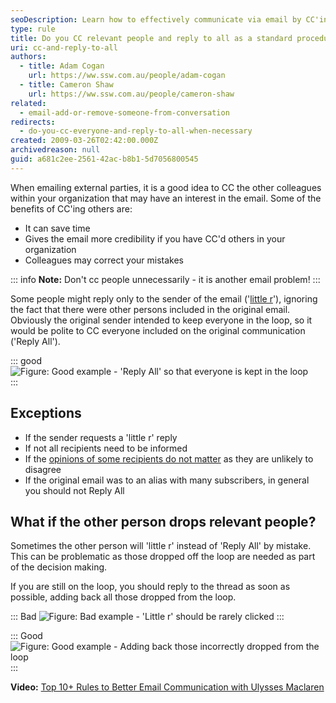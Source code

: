 ```yaml
---
seoDescription: Learn how to effectively communicate via email by CC'ing colleagues and replying to all relevant parties.
type: rule
title: Do you CC relevant people and reply to all as a standard procedure?
uri: cc-and-reply-to-all
authors:
  - title: Adam Cogan
    url: https://ww.ssw.com.au/people/adam-cogan
  - title: Cameron Shaw
    url: https://ww.ssw.com.au/people/cameron-shaw
related:
  - email-add-or-remove-someone-from-conversation
redirects:
  - do-you-cc-everyone-and-reply-to-all-when-necessary
created: 2009-03-26T02:42:00.000Z
archivedreason: null
guid: a681c2ee-2561-42ac-b8b1-5d7056800545
---
```


When emailing external parties, it is a good idea to CC the other colleagues within your organization that may have an interest in the email. Some of the benefits of CC'ing others are:

- It can save time
- Gives the email more credibility if you have CC'd others in your organization
- Colleagues may correct your mistakes

<!--endintro-->

::: info
**Note:** Don't cc people unnecessarily - it is another email problem!
:::

Some people might reply only to the sender of the email ('[little r](https://www.netlingo.com/word/little-r.php)'), ignoring the fact that there were other persons included in the original email. Obviously the original sender intended to keep everyone in the loop, so it would be polite to CC everyone included on the original communication ('Reply All').

::: good  
![Figure: Good example - 'Reply All' so that everyone is kept in the loop](2021-04-12_11-22-09.png)  
:::

## Exceptions

- If the sender requests a 'little r' reply
- If not all recipients need to be informed
- If the [opinions of some recipients do not matter](/email-add-or-remove-someone-from-conversation) as they are unlikely to disagree
- If the original email was to an alias with many subscribers, in general you should not Reply All

## What if the other person drops relevant people?

Sometimes the other person will 'little r' instead of 'Reply All' by mistake. This can be problematic as those dropped off the loop are needed as part of the decision making.

If you are still on the loop, you should reply to the thread as soon as possible, adding back all those dropped from the loop.

::: Bad
![Figure: Bad example - 'Little r' should be rarely clicked](2021-04-12_11-22-10.png)
:::

::: Good
![Figure: Good example - Adding back those incorrectly dropped from the loop](2021-04-12_11-30-35.png)
:::

**Video:** [Top 10+ Rules to Better Email Communication with Ulysses Maclaren](https://www.youtube.com/watch?v=LAqRokqq4jI)

